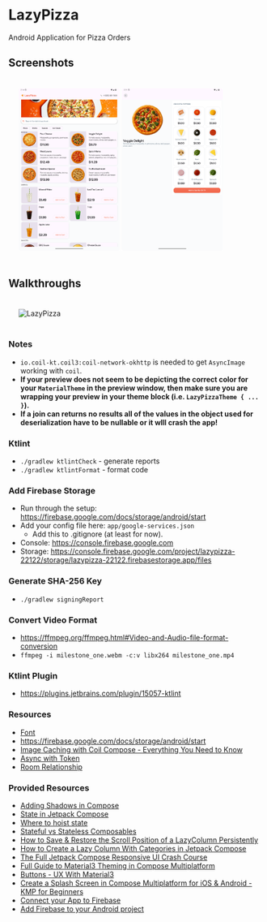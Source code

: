 # LazyPizza
Android Application for Pizza Orders

## Screenshots

<p style='padding: 20px;' float="left">
    <img alt="LazyPizza" src="./screenshots/tablet_home.png" width="200" />
    <img alt="LazyPizza" src="./screenshots/tablet_details.png" width="200" />
</p>

## Walkthroughs

<p style='padding: 20px;' float="left">
    <img alt="LazyPizza" src="./videos/milestone_one.webm" width="200" />
</p>

### Notes
* `io.coil-kt.coil3:coil-network-okhttp` is needed to get `AsyncImage` working with `coil`.
* **If your preview does not seem to be depicting the correct color for your `MaterialTheme` in the preview window, then make sure you are wrapping your preview in your theme block (i.e. `LazyPizzaTheme { ... }`).**
* **If a join can returns no results all of the values in the object used for deserialization have to be nullable or it wlll crash the app!**

### Ktlint
* `./gradlew ktlintCheck` - generate reports
* `./gradlew ktlintFormat` - format code

### Add Firebase Storage
* Run through the setup: https://firebase.google.com/docs/storage/android/start
* Add your config file here: `app/google-services.json`
  * Add this to .gitignore (at least for now).
* Console: https://console.firebase.google.com
* Storage: https://console.firebase.google.com/project/lazypizza-22122/storage/lazypizza-22122.firebasestorage.app/files

### Generate SHA-256 Key
* `./gradlew signingReport`

### Convert Video Format
* https://ffmpeg.org/ffmpeg.html#Video-and-Audio-file-format-conversion
* `ffmpeg -i milestone_one.webm -c:v libx264 milestone_one.mp4`

### Ktlint Plugin
* https://plugins.jetbrains.com/plugin/15057-ktlint

### Resources
* [Font](https://fonts.google.com/specimen/Instrument+Sans)
* https://firebase.google.com/docs/storage/android/start
* [Image Caching with Coil Compose - Everything You Need to Know](https://www.youtube.com/watch?v=qQVCtkg-O7w)
* [Async with Token](https://github.com/coil-kt/coil/discussions/2558#discussioncomment-10963528)
* [Room Relationship](https://proandroiddev.com/room-database-relationships-explained-729d3c705fd9)

### Provided Resources
* [Adding Shadows in Compose](https://developer.android.com/develop/ui/compose/graphics/draw/shadows)
* [State in Jetpack Compose](https://developer.android.com/codelabs/jetpack-compose-state#0)
* [Where to hoist state](https://developer.android.com/develop/ui/compose/state-hoisting)
* [Stateful vs Stateless Composables](https://www.youtube.com/watch?v=C8IfGDrmwiE)
* [How to Save & Restore the Scroll Position of a LazyColumn Persistently](https://www.youtube.com/watch?v=MeIGZ0trjG0)
* [How to Create a Lazy Column With Categories in Jetpack Compose](https://www.youtube.com/watch?v=XfYlRn_Jy1g&t=1s)
* [The Full Jetpack Compose Responsive UI Crash Course](https://www.youtube.com/watch?v=jU_BAQI4DiM)
* [Full Guide to Material3 Theming in Compose Multiplatform](https://www.youtube.com/watch?v=SH7HzLUjyBs)
* [Buttons - UX With Material3](https://www.youtube.com/watch?v=2y4XiyJv0pQ&list=PLQkwcJG4YTCT1LkjokmzZUFFyFVVWPuKk)
* [Create a Splash Screen in Compose Multiplatform for iOS & Android - KMP for Beginners](https://www.youtube.com/watch?v=q_JM6C_kFuY)
* [Connect your App to Firebase](https://firebase.google.com/docs/database/android/start)
* [Add Firebase to your Android project](https://firebase.google.com/docs/android/setup)